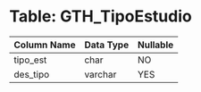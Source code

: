 # Table: GTH_TipoEstudio

| Column Name | Data Type | Nullable |
|-------------|-----------|----------|
| tipo_est | char | NO |
| des_tipo | varchar | YES |
